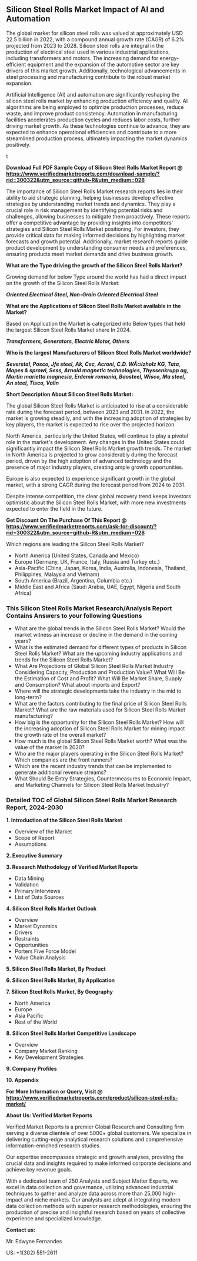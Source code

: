 <h2>Silicon Steel Rolls Market Impact of AI and Automation</h2><p>The global market for silicon steel rolls was valued at approximately USD 22.5 billion in 2022, with a compound annual growth rate (CAGR) of 6.2% projected from 2023 to 2028. Silicon steel rolls are integral in the production of electrical steel used in various industrial applications, including transformers and motors. The increasing demand for energy-efficient equipment and the expansion of the automotive sector are key drivers of this market growth. Additionally, technological advancements in steel processing and manufacturing contribute to the robust market expansion.</p><p>Artificial Intelligence (AI) and automation are significantly reshaping the silicon steel rolls market by enhancing production efficiency and quality. AI algorithms are being employed to optimize production processes, reduce waste, and improve product consistency. Automation in manufacturing facilities accelerates production cycles and reduces labor costs, further driving market growth. As these technologies continue to advance, they are expected to enhance operational efficiencies and contribute to a more streamlined production process, ultimately impacting the market dynamics positively.</p>t</p><p id="" class=""><strong>Download Full PDF Sample Copy of Silicon Steel Rolls Market Report @ <a href="https://www.verifiedmarketreports.com/download-sample/?rid=300322&utm_source=github-R&utm_medium=028" target="_blank">https://www.verifiedmarketreports.com/download-sample/?rid=300322&utm_source=github-R&utm_medium=028</a></strong></p><p>The importance of&nbsp;Silicon Steel Rolls Market research reports lies in their ability to aid strategic planning, helping businesses develop effective strategies by understanding market trends and dynamics. They play a crucial role in risk management by identifying potential risks and challenges, allowing businesses to mitigate them proactively. These reports offer a competitive advantage by providing insights into competitors' strategies and Silicon Steel Rolls Market positioning. For investors, they provide critical data for making informed decisions by highlighting market forecasts and growth potential. Additionally, market research reports guide product development by understanding consumer needs and preferences, ensuring products meet market demands and drive business growth.</p><p><strong>What are the&nbsp;Type driving the growth of the Silicon Steel Rolls Market?</strong></p><p id="" class="">Growing demand for below Type around the world has had a direct impact on the growth of the Silicon Steel Rolls Market:</p><em><strong>Oriented Electrical Steel, Non-Grain Oriented Electrical Steel</strong></em></p><strong>What are the&nbsp;Applications&nbsp;of Silicon Steel Rolls Market available in the Market?</strong></p><p id="" class="">Based on Application the Market is categorized into Below types that held the largest Silicon Steel Rolls Market share In 2024.</p><em><strong>Transformers, Generators, Electric Motor, Others</strong></em></p><strong>Who is the largest Manufacturers of Silicon Steel Rolls Market worldwide?</strong></p><p><em><strong>Severstal, Posco, Jfe steel, Ak, Csc, Acroni, C.D. WÃ¤lzholz KG, Tata, Mapes & sprowl, Sess, Arnold magnetic technologies, Thyssenkrupp ag, Martin marietta magnesia, Erdemir romania, Baosteel, Wisco, Ma steel, An steel, Tisco, Valin</strong></em></p><p id="" class=""><strong>Short Description About Silicon Steel Rolls Market:</strong></p><p>The global Silicon Steel Rolls Market is anticipated to rise at a considerable rate during the forecast period, between 2023 and 2031. In 2022, the market is growing steadily, and with the increasing adoption of strategies by key players, the market is expected to rise over the projected horizon.</p><p>North America, particularly the United States, will continue to play a pivotal role in the market's development. Any changes in the United States could significantly impact the Silicon Steel Rolls Market growth trends. The market in North America is projected to grow considerably during the forecast period, driven by the high adoption of advanced technology and the presence of major industry players, creating ample growth opportunities.</p><p>Europe is also expected to experience significant growth in the global market, with a strong CAGR during the forecast period from 2024 to 2031.</p><p>Despite intense competition, the clear global recovery trend keeps investors optimistic about the Silicon Steel Rolls Market, with more new investments expected to enter the field in the future.</p><p id="" class=""><strong>Get Discount On The Purchase Of This Report @ <a href="https://www.verifiedmarketreports.com/ask-for-discount/?rid=300322&utm_source=github-R&utm_medium=028" target="_blank">https://www.verifiedmarketreports.com/ask-for-discount/?rid=300322&utm_source=github-R&utm_medium=028</a></strong></p>Which regions are leading the Silicon Steel Rolls Market?</p><ul><li>North America (United States, Canada and Mexico)</li><li>Europe (Germany, UK, France, Italy, Russia and Turkey etc.)</li><li>Asia-Pacific (China, Japan, Korea, India, Australia, Indonesia, Thailand, Philippines, Malaysia and Vietnam)</li><li>South America (Brazil, Argentina, Columbia etc.)</li><li>Middle East and Africa (Saudi Arabia, UAE, Egypt, Nigeria and South Africa)</li></ul><h3 id="" class="">This Silicon Steel Rolls Market Research/Analysis Report Contains Answers to your following Questions</h3><ul><li>What are the global trends in the Silicon Steel Rolls Market? Would the market witness an increase or decline in the demand in the coming years?</li><li>What is the estimated demand for different types of products in Silicon Steel Rolls Market? What are the upcoming industry applications and trends for the Silicon Steel Rolls Market?</li><li>What Are Projections of Global Silicon Steel Rolls Market Industry Considering Capacity, Production and Production Value? What Will Be the Estimation of Cost and Profit? What Will Be Market Share, Supply and Consumption? What about imports and Export?</li><li>Where will the strategic developments take the industry in the mid to long-term?</li><li>What are the factors contributing to the final price of Silicon Steel Rolls Market? What are the raw materials used for Silicon Steel Rolls Market manufacturing?</li><li>How big is the opportunity for the Silicon Steel Rolls Market? How will the increasing adoption of Silicon Steel Rolls Market for mining impact the growth rate of the overall market?</li><li>How much is the global Silicon Steel Rolls Market worth? What was the value of the market In 2020?</li><li>Who are the major players operating in the Silicon Steel Rolls Market? Which companies are the front runners?</li><li>Which are the recent industry trends that can be implemented to generate additional revenue streams?</li><li>What Should Be Entry Strategies, Countermeasures to Economic Impact, and Marketing Channels for Silicon Steel Rolls Market Industry?</li></ul><h3 id="" class="">Detailed TOC of Global Silicon Steel Rolls Market Research Report, 2024-2030</h3><p id="" class=""><strong>1. Introduction of the Silicon Steel Rolls Market</strong></p><ul><li>Overview of the Market</li><li>Scope of Report</li><li>Assumptions</li></ul><p id="" class=""><strong>2. Executive Summary</strong></p><p id="" class=""><strong>3. Research Methodology of Verified Market Reports</strong></p><ul><li>Data Mining</li><li>Validation</li><li>Primary Interviews</li><li>List of Data Sources</li></ul><p id="" class=""><strong>4. Silicon Steel Rolls Market Outlook</strong></p><ul><li>Overview</li><li>Market Dynamics</li><li>Drivers</li><li>Restraints</li><li>Opportunities</li><li>Porters Five Force Model</li><li>Value Chain Analysis</li></ul><p id="" class=""><strong>5. Silicon Steel Rolls Market, By Product</strong></p><p id="" class=""><strong>6. Silicon Steel Rolls Market, By Application</strong></p><p id="" class=""><strong>7. Silicon Steel Rolls Market, By Geography</strong></p><ul><li>North America</li><li>Europe</li><li>Asia Pacific</li><li>Rest of the World</li></ul><p id="" class=""><strong>8. Silicon Steel Rolls Market Competitive Landscape</strong></p><ul><li>Overview</li><li>Company Market Ranking</li><li>Key Development Strategies</li></ul><p id="" class=""><strong>9. Company Profiles</strong></p><p id="" class=""><strong>10. Appendix</strong></p><p id="" class=""><strong>For More Information or Query, Visit @ <a href="https://www.verifiedmarketreports.com/product/silicon-steel-rolls-market/" target="_blank">https://www.verifiedmarketreports.com/product/silicon-steel-rolls-market/</a></strong></p><p id="" class=""><strong>About Us: Verified Market Reports</strong></p><p id="" class="">Verified Market Reports is a premier Global Research and Consulting firm serving a diverse clientele of over 5000+ global customers. We specialize in delivering cutting-edge analytical research solutions and comprehensive information-enriched research studies.</p><p id="" class="">Our expertise encompasses strategic and growth analyses, providing the crucial data and insights required to make informed corporate decisions and achieve key revenue goals.</p><p id="" class="">With a dedicated team of 250 Analysts and Subject Matter Experts, we excel in data collection and governance, utilizing advanced industrial techniques to gather and analyze data across more than 25,000 high-impact and niche markets. Our analysts are adept at integrating modern data collection methods with superior research methodologies, ensuring the production of precise and insightful research based on years of collective experience and specialized knowledge.</p><p id="" class=""><strong>Contact us:</strong></p><p id="" class="">Mr. Edwyne Fernandes</p><p id="" class="">US: +1(302) 551-2611</p>
